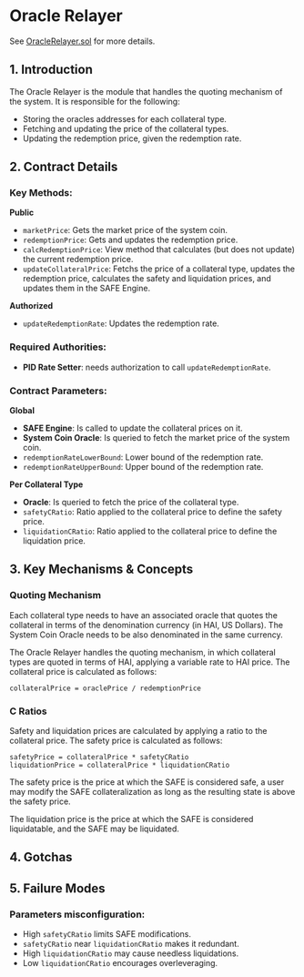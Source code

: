 # Oracle Relayer

See [OracleRelayer.sol](/src/contracts/OracleRelayer.sol/contract.OracleRelayer.html) for more details.

## 1. Introduction

The Oracle Relayer is the module that handles the quoting mechanism of the system. It is responsible for the following:

- Storing the oracles addresses for each collateral type.
- Fetching and updating the price of the collateral types.
- Updating the redemption price, given the redemption rate.

## 2. Contract Details

### Key Methods:

**Public**

- `marketPrice`: Gets the market price of the system coin.
- `redemptionPrice`: Gets and updates the redemption price.
- `calcRedemptionPrice`: View method that calculates (but does not update) the current redemption price.
- `updateCollateralPrice`: Fetchs the price of a collateral type, updates the redemption price, calculates the safety and liquidation prices, and updates them in the SAFE Engine.

**Authorized**

- `updateRedemptionRate`: Updates the redemption rate.

### Required Authorities:

- **PID Rate Setter**: needs authorization to call `updateRedemptionRate`.

### Contract Parameters:

**Global**

- **SAFE Engine**: Is called to update the collateral prices on it.
- **System Coin Oracle**: Is queried to fetch the market price of the system coin.
- `redemptionRateLowerBound`: Lower bound of the redemption rate.
- `redemptionRateUpperBound`: Upper bound of the redemption rate.

**Per Collateral Type**

- **Oracle**: Is queried to fetch the price of the collateral type.
- `safetyCRatio`: Ratio applied to the collateral price to define the safety price.
- `liquidationCRatio`: Ratio applied to the collateral price to define the liquidation price.

## 3. Key Mechanisms & Concepts

### Quoting Mechanism

Each collateral type needs to have an associated oracle that quotes the collateral in terms of the denomination currency (in HAI, US Dollars). The System Coin Oracle needs to be also denominated in the same currency.

The Oracle Relayer handles the quoting mechanism, in which collateral types are quoted in terms of HAI, applying a variable rate to HAI price. The collateral price is calculated as follows:

```
collateralPrice = oraclePrice / redemptionPrice
```

### C Ratios

Safety and liquidation prices are calculated by applying a ratio to the collateral price. The safety price is calculated as follows:

```
safetyPrice = collateralPrice * safetyCRatio
liquidationPrice = collateralPrice * liquidationCRatio
```

The safety price is the price at which the SAFE is considered safe, a user may modify the SAFE collateralization as long as the resulting state is above the safety price.

The liquidation price is the price at which the SAFE is considered liquidatable, and the SAFE may be liquidated.

## 4. Gotchas

## 5. Failure Modes

### Parameters misconfiguration:

- High `safetyCRatio` limits SAFE modifications.
- `safetyCRatio` near `liquidationCRatio` makes it redundant.
- High `liquidationCRatio` may cause needless liquidations.
- Low `liquidationCRatio` encourages overleveraging.
